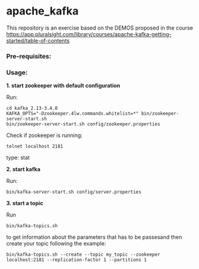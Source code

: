 # apache_kafka

This repository is an exercise based on the DEMOS proposed in the course https://app.pluralsight.com/library/courses/apache-kafka-getting-started/table-of-contents

### Pre-requisites:


### Usage:

**1. start zookeeper with default configuration**

Run:
````
cd kafka_2.13-3.4.0
KAFKA_OPTS="-Dzookeeper.4lw.commands.whitelist=*" bin/zookeeper-server-start.sh
bin/zookeeper-server-start.sh config/zookeeper.properties
````
Check if zookeeper is running:

````
telnet localhost 2181
````
type: stat

**2. start kafka**

Run: 
````
bin/kafka-server-start.sh config/server.properties
````

**3. start a topic**

Run
````
bin/kafka-topics.sh
````

to get information about the parameters that has to be passesand then create your topic following the example:

````
bin/kafka-topics.sh --create --topic my_topic --zookeeper localhost:2181 --replication-factor 1 --partitions 1
````
